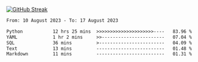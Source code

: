 [![GitHub Streak](https://streak-stats.demolab.com?user=renren-017&theme=sea&hide_border=true&background=DD272700)](https://git.io/streak-stats)

<!--START_SECTION:waka-->

```txt
From: 10 August 2023 - To: 17 August 2023

Python           12 hrs 25 mins  >>>>>>>>>>>>>>>>>>>>>----   83.96 %
YAML             1 hr 2 mins     >>-----------------------   07.04 %
SQL              36 mins         >------------------------   04.09 %
Text             13 mins         -------------------------   01.48 %
Markdown         11 mins         -------------------------   01.31 %
```

<!--END_SECTION:waka-->
